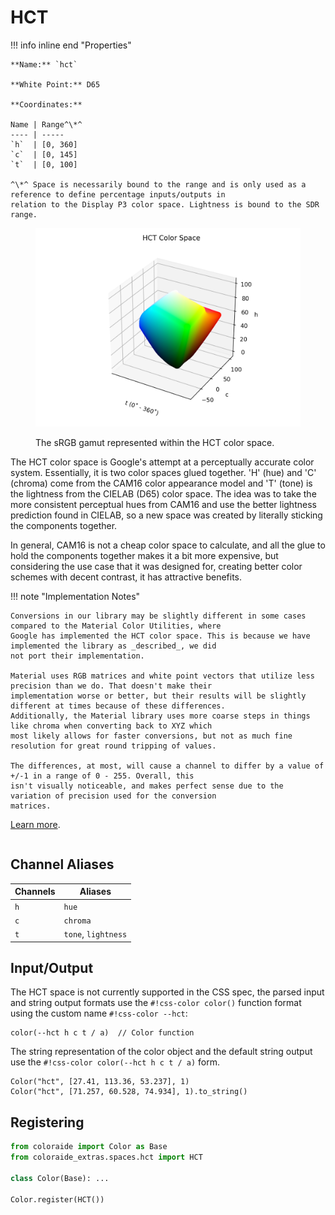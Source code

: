 # HCT

<div class="info-container" markdown="1">
!!! info inline end "Properties"

    **Name:** `hct`

    **White Point:** D65

    **Coordinates:**

    Name | Range^\*^
    ---- | -----
    `h`  | [0, 360]
    `c`  | [0, 145]
    `t`  | [0, 100]

    ^\*^ Space is necessarily bound to the range and is only used as a reference to define percentage inputs/outputs in
    relation to the Display P3 color space. Lightness is bound to the SDR range.

<figure markdown>

![HCT](../images/hct.png)

<figcaption markdown>
The sRGB gamut represented within the HCT color space.
</figcaption>
</figure>

The HCT color space is Google's attempt at a perceptually accurate color system. Essentially, it is two color spaces
glued together. 'H' (hue) and 'C' (chroma) come from the CAM16 color appearance model and 'T' (tone) is the lightness
from the CIELAB (D65) color space. The idea was to take the more consistent perceptual hues from CAM16 and use the
better lightness prediction found in CIELAB, so a new space was created by literally sticking the components together.

In general, CAM16 is not a cheap color space to calculate, and all the glue to hold the components together makes it a
bit more expensive, but considering the use case that it was designed for, creating better color schemes with decent
contrast, it has attractive benefits.

!!! note "Implementation Notes"

    Conversions in our library may be slightly different in some cases compared to the Material Color Utilities, where
    Google has implemented the HCT color space. This is because we have implemented the library as _described_, we did
    not port their implementation.

    Material uses RGB matrices and white point vectors that utilize less precision than we do. That doesn't make their
    implementation worse or better, but their results will be slightly different at times because of these differences.
    Additionally, the Material library uses more coarse steps in things like chroma when converting back to XYZ which
    most likely allows for faster conversions, but not as much fine resolution for great round tripping of values.

    The differences, at most, will cause a channel to differ by a value of +/-1 in a range of 0 - 255. Overall, this
    isn't visually noticeable, and makes perfect sense due to the variation of precision used for the conversion
    matrices.


[Learn more](https://material.io/blog/science-of-color-design).
</div>

## Channel Aliases

Channels | Aliases
-------- | -------
`h`      | `hue`
`c`      | `chroma`
`t`      | `tone`, `lightness`

## Input/Output

The HCT space is not currently supported in the CSS spec, the parsed input and string output formats use
the `#!css-color color()` function format using the custom name `#!css-color --hct`:

```css-color
color(--hct h c t / a)  // Color function
```

The string representation of the color object and the default string output use the
`#!css-color color(--hct h c t / a)` form.

```playground
Color("hct", [27.41, 113.36, 53.237], 1)
Color("hct", [71.257, 60.528, 74.934], 1).to_string()
```

## Registering

```py
from coloraide import Color as Base
from coloraide_extras.spaces.hct import HCT

class Color(Base): ...

Color.register(HCT())
```

<style>
.info-container {display: inline-block;}
</style>

